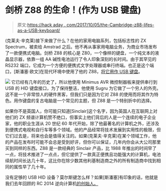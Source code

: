 # 剑桥 Z88 的生命！(作为 USB 键盘)

> 原文:[https://hack aday . com/2017/10/05/the-Cambridge-z88-lifes-as-a-USB-keyboard/](https://hackaday.com/2017/10/05/the-cambridge-z88-lives-as-a-usb-keyboard/)

(克莱夫·辛克莱)接下来做了什么？在他的家用电脑系列，包括标志性的 ZX Spectrum，被卖给 Amstrad 之后。他不再从事家用电脑业务，为商业市场发布了一款便携式电脑。剑桥 Z88 的核心是 Z80，一个像样的键盘，一个纯文本的液晶显示器，依靠一组 AA 碱性电池运行了令人印象深刻的长时间。由于其罕见的 RS232 端口，它成为一个方便的便携式文字处理器或串行终端。也正是这个端口，[斯潘塞·欧文]在现代环境中使用了他的 Z88，[将它用作 USB 键盘](http://www.sowen.com/482/z88-as-a-usb-keyboard-using-a-minimus/)。

[![](../Images/0f987adba471a5d72d460442647e622c.png)](https://hackaday.com/wp-content/uploads/2017/10/dscn0843-300x300_thumbnail.png) 它已经有几年的历史了，所以他使用 Minimus AVR 微控制器板来提供串行到 USB 的 HID 键盘接口，为了保持整洁，他使用 Sugru 为它做了一个穷人的外壳。这不是一个非常惊人的硬件黑客，但我们只是因为它对 Z88 的使用而将其作为特色。用作键盘的复古电脑是一个常见的主题，但 Z88 是一个特别折中的选择。

如果你不是英国人，你可能只知道[Sinclair]这个名字，因为英国人在互联网上对他们的 ZX 频谱计算机赞不绝口，但事实上他们背后的人是一个连续的电子企业家，他的职业生涯从 20 世纪 60 年代开始，除了他最著名的计算机之外，还涉及到便携式电视和自行车等多个领域。他的产品经常将技术发展到实用性的极限，但它们过去是，将来也会是值得关注的。如果(克莱夫·辛克莱)在某个领域工作，他的产品在发布时可能不会总是受到好评，但你可以保证，几年内你会从大公司那里买到同样的东西。Z88 是一款经典的 Sinclair 产品，比 1988 年推出的时间早了一点，将技术推进了一点点，但它提供了一款真正便携且功能强大的计算机，电池续航时间长达几十年，这比你在除少数其他利基制造商之外的所有制造商中找到相同的属性早了几十年。

没有足够的 USB HID 设备？莫尔斯键怎么样？如果[斯潘塞]有印象的话，他就是我们去年回顾的 RC 2014 逆向计算机[的创始人。](https://hackaday.com/2016/09/08/review-the-rc2014-z80-computer/)